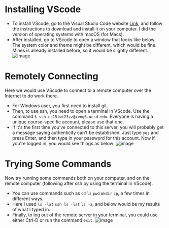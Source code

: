 # Installing VScode
* To install VScode, go to the Visual Studio Code website [Link](https://code.visualstudio.com/), and follow the instructions to download and install it on your computer. I did the version of operating systems with macOS (for Macs).
* After installed, go to VScode to open a window that looks like below. The system color and theme might be different, which would be fine. Mines is already installed before, so it would be slightly different.
![image](file:///Users/Lenovo1/Desktop/Screenshot%202023-01-11%20at%203.19.45%20PM.png)

# Remotely Connecting
Here we would use VScode to connect to a remote computer over the Internet to do work there.
* For Windows user, you first need to install git.
* Then, to use ssh, you need to open a terminal in VScode. Use the command `$ ssh cs15lwi23zz@ieng6.ucsd.edu`. Everyone is having a unique course-specific account, please use that one.
* If it's the first time you’ve connected to this server, you will probably get a message saying authenticity can't be established. Just type `yes` and press Enter, and then type in your password for this account. Now if you're logged in, you would see things as below:
![image](file:///Users/Lenovo1/Desktop/Screenshot%202023-01-11%20at%203.37.41%20PM.png)
 
# Trying Some Commands
Now try running some commands both on your computer, and on the remote computer (following after ssh by using the terminal in VScode).
* You can use commands such as `cd` `ls` `pwd` `mkdir` `cp`, a few times in different ways.
* Here I used `ls -lat` `ssh ls -lat` `ls -a`, and below would be my results of what I typed in.
* Finally, to log out of the remote server in your terminal, you could use either Ctrl-D or run the command `exit`.
![image](file:///Users/Lenovo1/Desktop/Screenshot%202023-01-11%20at%203.43.39%20PM.png)
